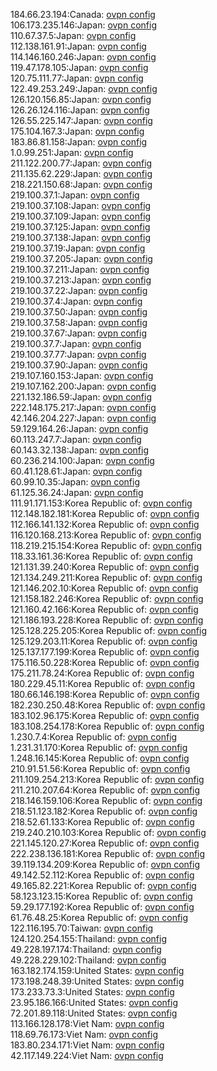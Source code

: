 184.66.23.194:Canada: [ovpn config](vpn/184_66_23_194.ovpn)  
106.173.235.146:Japan: [ovpn config](vpn/106_173_235_146.ovpn)  
110.67.37.5:Japan: [ovpn config](vpn/110_67_37_5.ovpn)  
112.138.161.91:Japan: [ovpn config](vpn/112_138_161_91.ovpn)  
114.146.160.246:Japan: [ovpn config](vpn/114_146_160_246.ovpn)  
119.47.178.105:Japan: [ovpn config](vpn/119_47_178_105.ovpn)  
120.75.111.77:Japan: [ovpn config](vpn/120_75_111_77.ovpn)  
122.49.253.249:Japan: [ovpn config](vpn/122_49_253_249.ovpn)  
126.120.156.85:Japan: [ovpn config](vpn/126_120_156_85.ovpn)  
126.26.124.116:Japan: [ovpn config](vpn/126_26_124_116.ovpn)  
126.55.225.147:Japan: [ovpn config](vpn/126_55_225_147.ovpn)  
175.104.167.3:Japan: [ovpn config](vpn/175_104_167_3.ovpn)  
183.86.81.158:Japan: [ovpn config](vpn/183_86_81_158.ovpn)  
1.0.99.251:Japan: [ovpn config](vpn/1_0_99_251.ovpn)  
211.122.200.77:Japan: [ovpn config](vpn/211_122_200_77.ovpn)  
211.135.62.229:Japan: [ovpn config](vpn/211_135_62_229.ovpn)  
218.221.150.68:Japan: [ovpn config](vpn/218_221_150_68.ovpn)  
219.100.37.1:Japan: [ovpn config](vpn/219_100_37_1.ovpn)  
219.100.37.108:Japan: [ovpn config](vpn/219_100_37_108.ovpn)  
219.100.37.109:Japan: [ovpn config](vpn/219_100_37_109.ovpn)  
219.100.37.125:Japan: [ovpn config](vpn/219_100_37_125.ovpn)  
219.100.37.138:Japan: [ovpn config](vpn/219_100_37_138.ovpn)  
219.100.37.19:Japan: [ovpn config](vpn/219_100_37_19.ovpn)  
219.100.37.205:Japan: [ovpn config](vpn/219_100_37_205.ovpn)  
219.100.37.211:Japan: [ovpn config](vpn/219_100_37_211.ovpn)  
219.100.37.213:Japan: [ovpn config](vpn/219_100_37_213.ovpn)  
219.100.37.22:Japan: [ovpn config](vpn/219_100_37_22.ovpn)  
219.100.37.4:Japan: [ovpn config](vpn/219_100_37_4.ovpn)  
219.100.37.50:Japan: [ovpn config](vpn/219_100_37_50.ovpn)  
219.100.37.58:Japan: [ovpn config](vpn/219_100_37_58.ovpn)  
219.100.37.67:Japan: [ovpn config](vpn/219_100_37_67.ovpn)  
219.100.37.7:Japan: [ovpn config](vpn/219_100_37_7.ovpn)  
219.100.37.77:Japan: [ovpn config](vpn/219_100_37_77.ovpn)  
219.100.37.90:Japan: [ovpn config](vpn/219_100_37_90.ovpn)  
219.107.160.153:Japan: [ovpn config](vpn/219_107_160_153.ovpn)  
219.107.162.200:Japan: [ovpn config](vpn/219_107_162_200.ovpn)  
221.132.186.59:Japan: [ovpn config](vpn/221_132_186_59.ovpn)  
222.148.175.217:Japan: [ovpn config](vpn/222_148_175_217.ovpn)  
42.146.204.227:Japan: [ovpn config](vpn/42_146_204_227.ovpn)  
59.129.164.26:Japan: [ovpn config](vpn/59_129_164_26.ovpn)  
60.113.247.7:Japan: [ovpn config](vpn/60_113_247_7.ovpn)  
60.143.32.138:Japan: [ovpn config](vpn/60_143_32_138.ovpn)  
60.236.214.100:Japan: [ovpn config](vpn/60_236_214_100.ovpn)  
60.41.128.61:Japan: [ovpn config](vpn/60_41_128_61.ovpn)  
60.99.10.35:Japan: [ovpn config](vpn/60_99_10_35.ovpn)  
61.125.36.24:Japan: [ovpn config](vpn/61_125_36_24.ovpn)  
111.91.171.153:Korea Republic of: [ovpn config](vpn/111_91_171_153.ovpn)  
112.148.182.181:Korea Republic of: [ovpn config](vpn/112_148_182_181.ovpn)  
112.166.141.132:Korea Republic of: [ovpn config](vpn/112_166_141_132.ovpn)  
116.120.168.213:Korea Republic of: [ovpn config](vpn/116_120_168_213.ovpn)  
118.219.215.154:Korea Republic of: [ovpn config](vpn/118_219_215_154.ovpn)  
118.33.161.36:Korea Republic of: [ovpn config](vpn/118_33_161_36.ovpn)  
121.131.39.240:Korea Republic of: [ovpn config](vpn/121_131_39_240.ovpn)  
121.134.249.211:Korea Republic of: [ovpn config](vpn/121_134_249_211.ovpn)  
121.146.202.10:Korea Republic of: [ovpn config](vpn/121_146_202_10.ovpn)  
121.158.182.246:Korea Republic of: [ovpn config](vpn/121_158_182_246.ovpn)  
121.160.42.166:Korea Republic of: [ovpn config](vpn/121_160_42_166.ovpn)  
121.186.193.228:Korea Republic of: [ovpn config](vpn/121_186_193_228.ovpn)  
125.128.225.205:Korea Republic of: [ovpn config](vpn/125_128_225_205.ovpn)  
125.129.203.11:Korea Republic of: [ovpn config](vpn/125_129_203_11.ovpn)  
125.137.177.199:Korea Republic of: [ovpn config](vpn/125_137_177_199.ovpn)  
175.116.50.228:Korea Republic of: [ovpn config](vpn/175_116_50_228.ovpn)  
175.211.78.24:Korea Republic of: [ovpn config](vpn/175_211_78_24.ovpn)  
180.229.45.11:Korea Republic of: [ovpn config](vpn/180_229_45_11.ovpn)  
180.66.146.198:Korea Republic of: [ovpn config](vpn/180_66_146_198.ovpn)  
182.230.250.48:Korea Republic of: [ovpn config](vpn/182_230_250_48.ovpn)  
183.102.96.175:Korea Republic of: [ovpn config](vpn/183_102_96_175.ovpn)  
183.108.254.178:Korea Republic of: [ovpn config](vpn/183_108_254_178.ovpn)  
1.230.7.4:Korea Republic of: [ovpn config](vpn/1_230_7_4.ovpn)  
1.231.31.170:Korea Republic of: [ovpn config](vpn/1_231_31_170.ovpn)  
1.248.16.145:Korea Republic of: [ovpn config](vpn/1_248_16_145.ovpn)  
210.91.51.56:Korea Republic of: [ovpn config](vpn/210_91_51_56.ovpn)  
211.109.254.213:Korea Republic of: [ovpn config](vpn/211_109_254_213.ovpn)  
211.210.207.64:Korea Republic of: [ovpn config](vpn/211_210_207_64.ovpn)  
218.146.159.106:Korea Republic of: [ovpn config](vpn/218_146_159_106.ovpn)  
218.51.123.182:Korea Republic of: [ovpn config](vpn/218_51_123_182.ovpn)  
218.52.61.133:Korea Republic of: [ovpn config](vpn/218_52_61_133.ovpn)  
219.240.210.103:Korea Republic of: [ovpn config](vpn/219_240_210_103.ovpn)  
221.145.120.27:Korea Republic of: [ovpn config](vpn/221_145_120_27.ovpn)  
222.238.136.181:Korea Republic of: [ovpn config](vpn/222_238_136_181.ovpn)  
39.119.134.209:Korea Republic of: [ovpn config](vpn/39_119_134_209.ovpn)  
49.142.52.112:Korea Republic of: [ovpn config](vpn/49_142_52_112.ovpn)  
49.165.82.221:Korea Republic of: [ovpn config](vpn/49_165_82_221.ovpn)  
58.123.123.15:Korea Republic of: [ovpn config](vpn/58_123_123_15.ovpn)  
59.29.177.192:Korea Republic of: [ovpn config](vpn/59_29_177_192.ovpn)  
61.76.48.25:Korea Republic of: [ovpn config](vpn/61_76_48_25.ovpn)  
122.116.195.70:Taiwan: [ovpn config](vpn/122_116_195_70.ovpn)  
124.120.254.155:Thailand: [ovpn config](vpn/124_120_254_155.ovpn)  
49.228.197.174:Thailand: [ovpn config](vpn/49_228_197_174.ovpn)  
49.228.229.102:Thailand: [ovpn config](vpn/49_228_229_102.ovpn)  
163.182.174.159:United States: [ovpn config](vpn/163_182_174_159.ovpn)  
173.198.248.39:United States: [ovpn config](vpn/173_198_248_39.ovpn)  
173.233.73.3:United States: [ovpn config](vpn/173_233_73_3.ovpn)  
23.95.186.166:United States: [ovpn config](vpn/23_95_186_166.ovpn)  
72.201.89.118:United States: [ovpn config](vpn/72_201_89_118.ovpn)  
113.166.128.178:Viet Nam: [ovpn config](vpn/113_166_128_178.ovpn)  
118.69.76.173:Viet Nam: [ovpn config](vpn/118_69_76_173.ovpn)  
183.80.234.171:Viet Nam: [ovpn config](vpn/183_80_234_171.ovpn)  
42.117.149.224:Viet Nam: [ovpn config](vpn/42_117_149_224.ovpn)  
